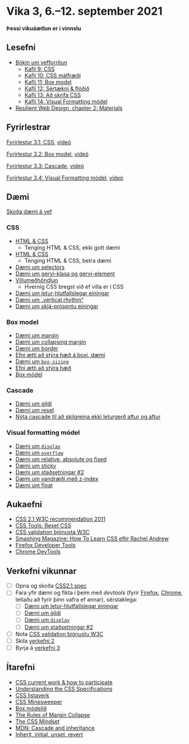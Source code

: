# Vika 3, 6.–12. september 2021

**Þessi vikuáætlun er í vinnslu**

## Lesefni

* [Bókin um vefforritun](https://bok.vefforritun.is/)
  * [Kafli 9: CSS](https://bok.vefforritun.is/09.css.html)
  * [Kafli 10: CSS málfræði](https://bok.vefforritun.is/10.css-malfraedi.html)
  * [Kafli 11: Box model](https://bok.vefforritun.is/11.css-box-model.html)
  * [Kafli 12: Sértækni & flóðið](https://bok.vefforritun.is/12.css-specifity-cascade.html)
  * [Kafli 13: Að skrifa CSS](https://bok.vefforritun.is/13.css-best-practices.html)
  * [Kafli 14: Visual Formatting módel](https://bok.vefforritun.is/14.visual-formatting.html)
* [Resilient Web Design, chapter 2: Materials](https://resilientwebdesign.com/chapter2/)

## Fyrirlestrar

[Fyrirlestur 3.1: CSS](03.1.css.md), [vídeó](https://youtu.be/)

[Fyrirlestur 3.2: Box model](03.2.box-model.md), [vídeó](https://youtu.be/)

[Fyrirlestur 3.3: Cascade](03.3.cascade.md), [vídeó](https://youtu.be/)

[Fyrirlestur 3.4: Visual Formatting módel](03.4.visual-formatting.md), [vídeó](https://youtu.be/)

## Dæmi

[Skoða dæmi á vef](https://vefforritun.github.io/vef1-2021/vikur/03/)

### CSS

* [HTML & CSS](daemi/1.css/01.html-css.html)
  * Tenging HTML & CSS, ekki gott dæmi
* [HTML & CSS](daemi/1.css/02.html-css.html)
  * Tenging HTML & CSS, betra dæmi
* [Dæmi um selectors](daemi/1.css/03.selectors.html)
* [Dæmi um gervi-klasa og gervi-element](daemi/1.css/04.pseudo.html)
* [Villumeðhöndlun](daemi/1.css/05.error.html)
  * Hvernig CSS bregst við ef villa er í CSS
* [Dæmi um letur-hlutfallslegar einingar](daemi/1.css/06.em.html)
* [Dæmi um „vertical rhythm“](daemi/1.css/07.vertical-rhythm.html)
* [Dæmi um skjá-prósentu einingar](daemi/1.css/08.vh-vw.html)

### Box model

* [Dæmi um  margin](daemi/2.box-model/01.margin.html)
* [Dæmi um collapsing margin](daemi/2.box-model/02.collapsing.html)
* [Dæmi um border](daemi/2.box-model/03.border.html)
* [Efni ætti að stýra hæð á boxi, dæmi](daemi/2.box-model/04.height.html)
* [Dæmi um `box-sizing`](daemi/2.box-model/05.box.html)
* [Efni ætti að stýra hæð](daemi/2.box-model/04.height.html)
* [Box módel](daemi/2.box-model/05.box.html)

### Cascade

* [Dæmi um gildi](daemi/3.cascade/01.values.html)
* [Dæmi um reset](daemi/3.cascade/02.reset.html)
* [Nýta cascade til að skilgreina ekki leturgerð aftur og aftur](daemi/3.cascade/03.font-cascade.html)

### Visual formatting módel

* [Dæmi um `display`](daemi/4.visual-formatting/01.display.html)
* [Dæmi um `overflow`](daemi/4.visual-formatting/02.overflow.html)
* [Dæmi um relative, absolute og fixed](daemi/visual-formatting/03.position.html)
* [Dæmi um sticky](daemi/visual-formatting/04.sticky.html)
* [Dæmi um staðsetningar #2](daemi/4.visual-formatting/05.position2.html)
* [Dæmi um vandræði með z-index](daemi/4.visual-formatting/06.zindex-hover.html)
* [Dæmi um float](daemi/4.visual-formatting/07.float.html)

## Aukaefni

* [CSS 2.1 W3C recommendation 2011](http://www.w3.org/TR/CSS2/)
* [CSS Tools: Reset CSS](http://meyerweb.com/eric/tools/css/reset/)
* [CSS validation þjónusta W3C](https://jigsaw.w3.org/css-validator/)
* [Smashing Magazine: How To Learn CSS eftir Rachel Andrew](https://www.smashingmagazine.com/2019/01/how-to-learn-css/)
* [Firefox Developer Tools](https://developer.mozilla.org/en-US/docs/Tools)
* [Chrome DevTools](https://developer.chrome.com/docs/devtools/)

## Verkefni vikunnar

* [ ] Opna og skoða [CSS2.1 spec](http://www.w3.org/TR/CSS2/)
* [ ] Fara yfir dæmi og fikta í þeim með _devtools_ (fyrir [Firefox](https://developer.mozilla.org/en-US/docs/Tools), [Chrome](https://developer.chrome.com/docs/devtools/), leitaðu að fyrir þinn vafra ef annar), sérstaklega:
  * [ ] [Dæmi um letur-hlutfallslegar einingar](daemi/1.css/06.em.html)
  * [ ] [Dæmi um gildi](daemi/3.cascade/01.values.html)
  * [ ] [Dæmi um `display`](daemi/4.visual-formatting/01.display.html)
  * [ ] [Dæmi um staðsetningar #2](daemi/4.visual-formatting/05.position2.html)
* [ ] Nota [CSS validation þjónustu W3C](https://jigsaw.w3.org/css-validator/)
* [ ] Skila [verkefni 2](https://github.com/vefforritun/vef1-2021-v2)
* [ ] Byrja á [verkefni 3](https://github.com/vefforritun/vef1-2021-v3)

## Ítarefni

* [CSS current work & how to participate](https://www.w3.org/Style/CSS/current-work)
* [Understanding the CSS Specifications](http://www.w3.org/Style/CSS/read)
* [CSS listaverk](https://github.com/cyanharlow/purecss-francine)
* [CSS Minesweeper](https://github.com/propjockey/css-sweeper)
* [Box módelið](https://www.w3.org/TR/CSS2/box.html)
* [The Rules of Margin Collapse](https://www.joshwcomeau.com/css/rules-of-margin-collapse/)
* [The CSS Mindset](https://mxb.dev/blog/the-css-mindset/)
* [MDN: Cascade and inheritance](https://developer.mozilla.org/en-US/docs/Learn/CSS/Building_blocks/Cascade_and_inheritance)
* [Inherit, initial, unset, revert](https://www.quirksmode.org/blog/archives/2021/06/inherit_initial.html)
